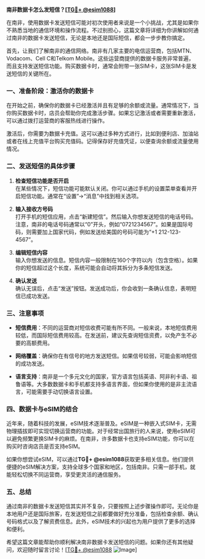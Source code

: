 **南非数据卡怎么发短信？[[TG💪+ @esim1088](https://t.me/s/esim1088)]**

在南非，使用数据卡发送短信可能对初次使用者来说是一个小挑战，尤其是如果你不熟悉当地的通信环境和操作流程。不过别担心，这篇文章将详细为你讲解如何通过南非的数据卡发送短信，无论是本地还是国际短信，都会一步步教你搞定。

首先，让我们了解南非的通信网络。南非有几家主要的电信运营商，包括MTN、Vodacom、Cell C和Telkom Mobile。这些运营商提供的数据卡服务非常普遍，而且支持发送短信功能。购买数据卡时，通常会附带一张SIM卡，这张SIM卡是发送短信的关键所在。

### **一、准备阶段：激活你的数据卡**

在开始之前，确保你的数据卡已经激活并且有足够的余额或流量。通常情况下，当你购买数据卡时，店员会帮助你完成激活步骤。如果忘记激活或者需要重新激活，可以通过拨打运营商的客服热线进行操作。

激活后，你需要为数据卡充值。这可以通过多种方式进行，比如到便利店、加油站或者在线上充值平台购买充值码。记得保存好充值凭证，以便查询余额或流量使用情况。

### **二、发送短信的具体步骤**

1. **检查短信功能是否开启**  
   在某些情况下，短信功能可能默认关闭。你可以通过手机的设置菜单查看并开启短信功能。通常在“设置”→“消息”中找到相关选项。

2. **输入接收方号码**  
   打开手机的短信应用，点击“新建短信”。然后输入你想发送短信的电话号码。注意，南非的电话号码通常以“0”开头，例如“0721234567”。如果是国际号码，则需要加上国家代码，例如发送给美国的号码可能为“+1 212-123-4567”。

3. **编辑短信内容**  
   输入你想发送的信息。短信内容一般限制在160个字符以内（包含空格）。如果你的短信超过这个长度，系统可能会自动将其拆分为多条短信发送。

4. **确认发送**  
   确认无误后，点击“发送”按钮。发送成功后，你会收到一条确认信息，表明短信已成功发送。

### **三、注意事项**

- **短信费用**：不同的运营商对短信收费可能有所不同。一般来说，本地短信费用较低，而国际短信费用较高。在发送前，建议先查询短信资费，以免产生不必要的高额费用。
  
- **网络覆盖**：确保你在有信号的地方发送短信。如果信号较弱，可能会影响短信的成功发送。

- **语言支持**：南非是一个多元文化的国家，官方语言包括英语、阿非利卡语、祖鲁语等。大多数数据卡和手机都支持多语言界面，但如果你使用的是非主流语言，可能需要手动切换语言设置。

### **四、数据卡与eSIM的结合**

近年来，随着科技的发展，eSIM技术逐渐普及。eSIM是一种嵌入式SIM卡，无需物理插拔即可实现切换运营商的功能。对于经常出国旅行的人来说，使用eSIM可以避免频繁更换SIM卡的麻烦。在南非，许多数据卡也支持eSIM功能，你可以在购买时咨询店员是否支持eSIM。

如果你想尝试eSIM，可以通过**TG💪+ @esim1088**获取更多相关信息。他们提供便捷的eSIM解决方案，支持全球多个国家和地区，包括南非。只需一部手机，就能轻松切换不同运营商，享受更灵活的通信服务。

### **五、总结**

通过南非的数据卡发送短信其实并不复杂，只要按照上述步骤操作即可。无论你是本地用户还是国际旅客，在发送短信之前都要做好充分准备，包括检查余额、确认号码格式以及了解资费信息。此外，eSIM技术的兴起也为用户提供了更多的选择和便利。

希望这篇文章能帮助你顺利解决南非数据卡发送短信的问题。如果你还有其他疑问，欢迎随时留言讨论！[[TG💪+ @esim1088](https://t.me/s/esim1088) ![Image](https://i.postimg.cc/4NQfJmqS/Snipaste-2025-05-13-00-14-12.png)]